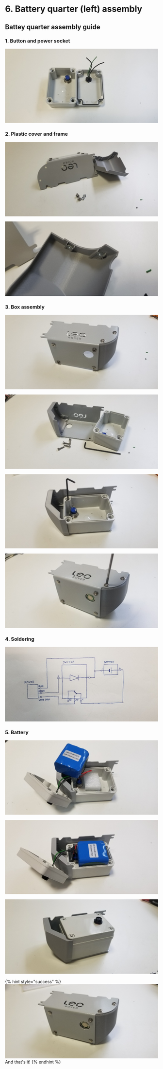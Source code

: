 # 6. Battery quarter \(left\) assembly

## Battey quarter assembly guide

### 1. Button and power socket

![1. At first mount button and 3pin socket. Remember about orings.](../.gitbook/assets/20190731-160411.jpg)

### 2. Plastic cover and frame

![2. Next step is to assemble 3D part with metal part.](../.gitbook/assets/20190731-161151.jpg)

![3. Mount square nuts into 3D printed part.](../.gitbook/assets/20190731-161219.jpg)

### 3. Box assembly

![4. Assemble with torx bolts but don&apos;t tighten them.](../.gitbook/assets/20190731-161312.jpg)

![5. Take bottom of battery box and M4x16 bolts.](../.gitbook/assets/20190731-161438.jpg)

![6. Assemble everything together - center button with hole in the metal part.](../.gitbook/assets/20190731-161648.jpg)

![7. Tighten torx bolts.](../.gitbook/assets/20190731-161708.jpg)

### 4. Soldering

![8. Solder everything according to the scheme. Both black cables \(from battery and socket\) should be soldered together to the \(-\) pin in the button.](../.gitbook/assets/20190731-160522.jpg)

### 5. Battery

![9. Put distance sponge at the bottom of battery box.](../.gitbook/assets/20190731-162844.jpg)

![10. Insert battery.](../.gitbook/assets/20190731-162905.jpg)

![11. Close the cover with plastic screws.](../.gitbook/assets/20190731-163223.jpg)

{% hint style="success" %}
![12. And that&apos;s it!](../.gitbook/assets/20190731-163232.jpg)And that's it!
{% endhint %}

